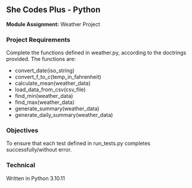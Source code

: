 ## She Codes Plus - Python
**Module Assignment:** Weather Project

### Project Requirements

Complete the functions defined in weather.py, according to the doctrings provided. The functions are:
- convert_date(iso_string)
- convert_f_to_c(temp_in_fahrenheit)
- calculate_mean(weather_data)
- load_data_from_csv(csv_file)
- find_min(weather_data)
- find_max(weather_data)
- generate_summary(weather_data)
- generate_daily_summary(weather_data)

### Objectives
To ensure that each test defined in run_tests.py completes successfully/without error.

### Technical
Written in Python 3.10.11
